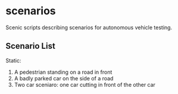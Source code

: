 # scenarios
Scenic scripts describing scenarios for autonomous vehicle testing.

## Scenario List ##
Static:
1. A pedestrian standing on a road in front
2. A badly parked car on the side of a road
3. Two car sceniaro: one car cutting in front of the other car
